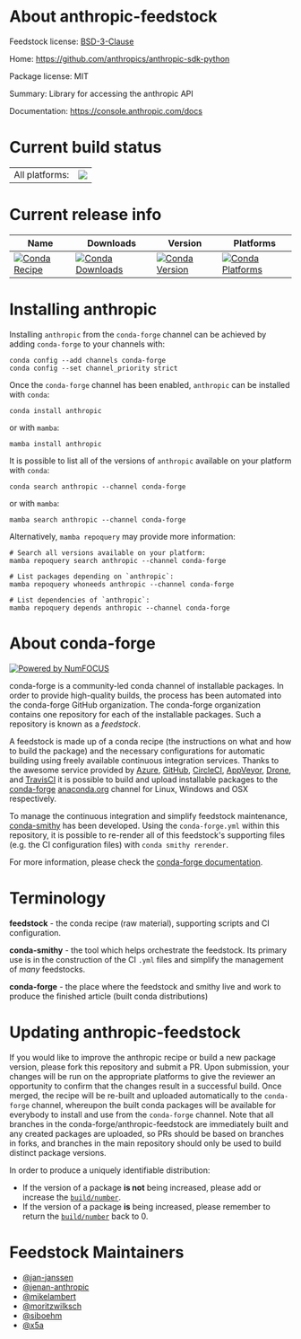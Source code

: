 About anthropic-feedstock
=========================

Feedstock license: [BSD-3-Clause](https://github.com/conda-forge/anthropic-feedstock/blob/main/LICENSE.txt)

Home: https://github.com/anthropics/anthropic-sdk-python

Package license: MIT

Summary: Library for accessing the anthropic API

Documentation: https://console.anthropic.com/docs

Current build status
====================


<table><tr><td>All platforms:</td>
    <td>
      <a href="https://dev.azure.com/conda-forge/feedstock-builds/_build/latest?definitionId=19471&branchName=main">
        <img src="https://dev.azure.com/conda-forge/feedstock-builds/_apis/build/status/anthropic-feedstock?branchName=main">
      </a>
    </td>
  </tr>
</table>

Current release info
====================

| Name | Downloads | Version | Platforms |
| --- | --- | --- | --- |
| [![Conda Recipe](https://img.shields.io/badge/recipe-anthropic-green.svg)](https://anaconda.org/conda-forge/anthropic) | [![Conda Downloads](https://img.shields.io/conda/dn/conda-forge/anthropic.svg)](https://anaconda.org/conda-forge/anthropic) | [![Conda Version](https://img.shields.io/conda/vn/conda-forge/anthropic.svg)](https://anaconda.org/conda-forge/anthropic) | [![Conda Platforms](https://img.shields.io/conda/pn/conda-forge/anthropic.svg)](https://anaconda.org/conda-forge/anthropic) |

Installing anthropic
====================

Installing `anthropic` from the `conda-forge` channel can be achieved by adding `conda-forge` to your channels with:

```
conda config --add channels conda-forge
conda config --set channel_priority strict
```

Once the `conda-forge` channel has been enabled, `anthropic` can be installed with `conda`:

```
conda install anthropic
```

or with `mamba`:

```
mamba install anthropic
```

It is possible to list all of the versions of `anthropic` available on your platform with `conda`:

```
conda search anthropic --channel conda-forge
```

or with `mamba`:

```
mamba search anthropic --channel conda-forge
```

Alternatively, `mamba repoquery` may provide more information:

```
# Search all versions available on your platform:
mamba repoquery search anthropic --channel conda-forge

# List packages depending on `anthropic`:
mamba repoquery whoneeds anthropic --channel conda-forge

# List dependencies of `anthropic`:
mamba repoquery depends anthropic --channel conda-forge
```


About conda-forge
=================

[![Powered by
NumFOCUS](https://img.shields.io/badge/powered%20by-NumFOCUS-orange.svg?style=flat&colorA=E1523D&colorB=007D8A)](https://numfocus.org)

conda-forge is a community-led conda channel of installable packages.
In order to provide high-quality builds, the process has been automated into the
conda-forge GitHub organization. The conda-forge organization contains one repository
for each of the installable packages. Such a repository is known as a *feedstock*.

A feedstock is made up of a conda recipe (the instructions on what and how to build
the package) and the necessary configurations for automatic building using freely
available continuous integration services. Thanks to the awesome service provided by
[Azure](https://azure.microsoft.com/en-us/services/devops/), [GitHub](https://github.com/),
[CircleCI](https://circleci.com/), [AppVeyor](https://www.appveyor.com/),
[Drone](https://cloud.drone.io/welcome), and [TravisCI](https://travis-ci.com/)
it is possible to build and upload installable packages to the
[conda-forge](https://anaconda.org/conda-forge) [anaconda.org](https://anaconda.org/)
channel for Linux, Windows and OSX respectively.

To manage the continuous integration and simplify feedstock maintenance,
[conda-smithy](https://github.com/conda-forge/conda-smithy) has been developed.
Using the ``conda-forge.yml`` within this repository, it is possible to re-render all of
this feedstock's supporting files (e.g. the CI configuration files) with ``conda smithy rerender``.

For more information, please check the [conda-forge documentation](https://conda-forge.org/docs/).

Terminology
===========

**feedstock** - the conda recipe (raw material), supporting scripts and CI configuration.

**conda-smithy** - the tool which helps orchestrate the feedstock.
                   Its primary use is in the construction of the CI ``.yml`` files
                   and simplify the management of *many* feedstocks.

**conda-forge** - the place where the feedstock and smithy live and work to
                  produce the finished article (built conda distributions)


Updating anthropic-feedstock
============================

If you would like to improve the anthropic recipe or build a new
package version, please fork this repository and submit a PR. Upon submission,
your changes will be run on the appropriate platforms to give the reviewer an
opportunity to confirm that the changes result in a successful build. Once
merged, the recipe will be re-built and uploaded automatically to the
`conda-forge` channel, whereupon the built conda packages will be available for
everybody to install and use from the `conda-forge` channel.
Note that all branches in the conda-forge/anthropic-feedstock are
immediately built and any created packages are uploaded, so PRs should be based
on branches in forks, and branches in the main repository should only be used to
build distinct package versions.

In order to produce a uniquely identifiable distribution:
 * If the version of a package **is not** being increased, please add or increase
   the [``build/number``](https://docs.conda.io/projects/conda-build/en/latest/resources/define-metadata.html#build-number-and-string).
 * If the version of a package **is** being increased, please remember to return
   the [``build/number``](https://docs.conda.io/projects/conda-build/en/latest/resources/define-metadata.html#build-number-and-string)
   back to 0.

Feedstock Maintainers
=====================

* [@jan-janssen](https://github.com/jan-janssen/)
* [@jenan-anthropic](https://github.com/jenan-anthropic/)
* [@mikelambert](https://github.com/mikelambert/)
* [@moritzwilksch](https://github.com/moritzwilksch/)
* [@siboehm](https://github.com/siboehm/)
* [@x5a](https://github.com/x5a/)

